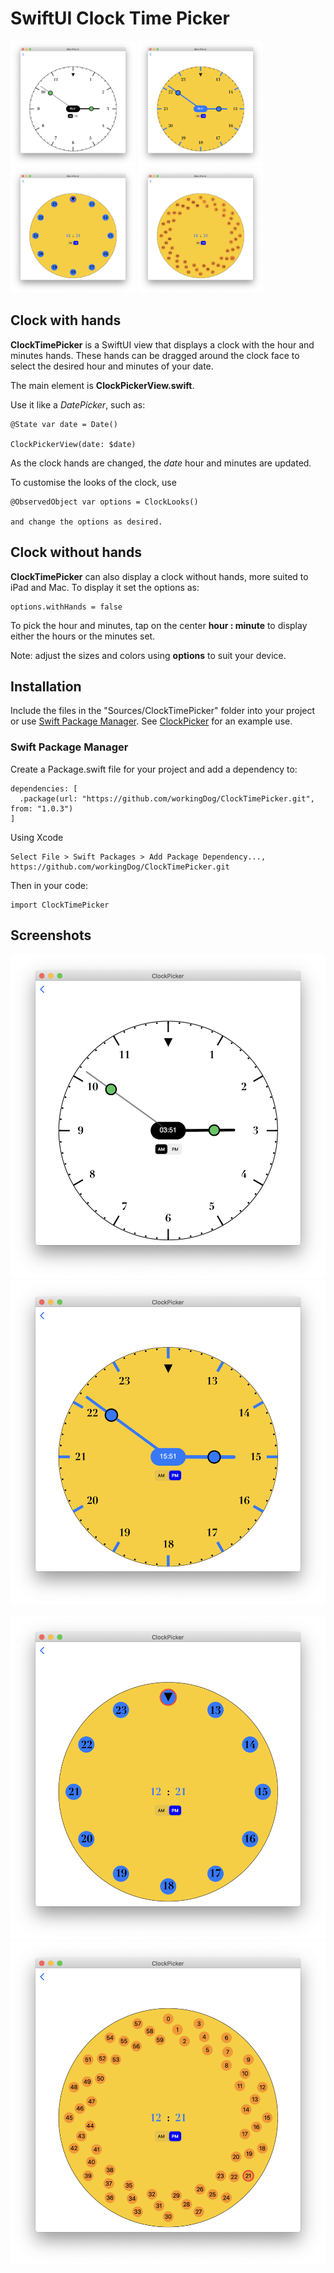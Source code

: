 
# SwiftUI Clock Time Picker

<p float="left">
  <img src="Images/picture1.png"  width="200"  height="200" />
  <img src="Images/picture3.png"  width="200"  height="200" /> 
  <img src="Images/picture4.png"  width="200"  height="200" />
  <img src="Images/picture5.png"  width="200"  height="200" />
</p>

## Clock with hands

**ClockTimePicker** is a SwiftUI view that displays a clock with the hour and minutes hands.
These hands can be dragged around the clock face to select the desired hour and minutes of your date.

The main element is **ClockPickerView.swift**.

Use it like a *DatePicker*, such as:

    @State var date = Date()
    
    ClockPickerView(date: $date)

As the clock hands are changed, the *date* hour and minutes are updated.

To customise the looks of the clock, use 

    @ObservedObject var options = ClockLooks()
    
    and change the options as desired.
    
## Clock without hands

**ClockTimePicker** can also display a clock without hands, more suited to iPad and Mac. To display it set the options as:

    options.withHands = false    

To pick the hour and minutes, tap on the center **hour : minute** to display either the hours or the minutes set.

Note: adjust the sizes and colors using **options** to suit your device.


## Installation

Include the files in the "Sources/ClockTimePicker" folder into your project or use [Swift Package Manager](https://github.com/apple/swift-package-manager). See [ClockPicker](https://github.com/workingDog/ClockPicker) for an example use.

### Swift Package Manager

Create a Package.swift file for your project and add a dependency to:

    dependencies: [
      .package(url: "https://github.com/workingDog/ClockTimePicker.git", from: "1.0.3")
    ]

Using Xcode

    Select File > Swift Packages > Add Package Dependency...,
    https://github.com/workingDog/ClockTimePicker.git


Then in your code:

    import ClockTimePicker
      
      
## Screenshots

![im01](Images/picture1.png)  ![im03](Images/picture3.png) 


![im04](Images/picture4.png)   ![im05](Images/picture5.png)  
